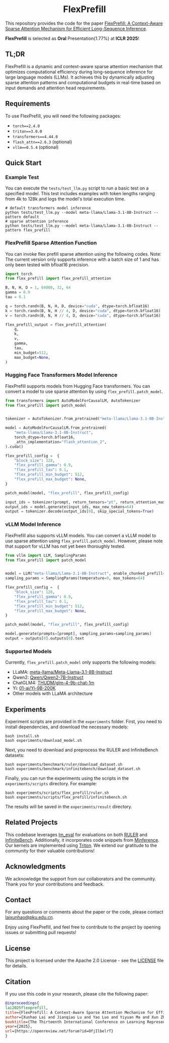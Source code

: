 <h1 align="center">FlexPrefill</h1>

This repository provides the code for the paper [FlexPrefill: A Context-Aware Sparse Attention Mechanism for Efficient Long-Sequence Inference](https://openreview.net/forum?id=OfjIlbelrT). 

**FlexPrefill** is selected as **Oral** Presentation(1.77%) at **ICLR 2025**!

## TL;DR

FlexPrefill is a dynamic and context-aware sparse attention mechanism that optimizes computational efficiency during long-sequence inference for large language models (LLMs). It achieves this by dynamically adjusting sparse attention patterns and computational budgets in real-time based on input demands and attention head requirements.

## Requirements

To use FlexPrefill, you will need the following packages:

- `torch==2.4.0`
- `triton==3.0.0`
- `transformers==4.44.0`
- `flash_attn==2.6.3` (optional)
- `vllm==0.5.4` (optional)

## Quick Start

### Example Test

You can execute the `tests/test_llm.py` script to run a basic test on a specified model. This test includes examples with token lengths ranging from 4k to 128k and logs the model's total execution time.

```shell
# default transformers model inference
python tests/test_llm.py --model meta-llama/Llama-3.1-8B-Instruct --pattern default
# sparse attention inference
python tests/test_llm.py --model meta-llama/Llama-3.1-8B-Instruct --pattern flex_prefill
```

### FlexPrefill Sparse Attention Function

You can invoke flex prefill sparse attention using the following codes. Note: The current version only supports inference with a batch size of 1 and has only been tested with bfloat16 precision.

```python
import torch
from flex_prefill import flex_prefill_attention

B, N, H, D = 1, 64000, 32, 64
gamma = 0.9
tau = 0.1

q = torch.randn(B, N, H, D, device="cuda", dtype=torch.bfloat16)
k = torch.randn(B, N, H // 4, D, device="cuda", dtype=torch.bfloat16)
v = torch.randn(B, N, H // 4, D, device="cuda", dtype=torch.bfloat16)

flex_prefill_output = flex_prefill_attention(
    q,
    k,
    v,
    gamma,
    tau,
    min_budget=512,
    max_budget=None,
)
```

### Hugging Face Transformers Model Inference

FlexPrefill supports models from Hugging Face transformers. You can convert a model to use sparse attention by using `flex_prefill.patch_model`.

```python
from transformers import AutoModelForCausalLM, AutoTokenizer
from flex_prefill import patch_model


tokenizer = AutoTokenizer.from_pretrained("meta-llama/Llama-3.1-8B-Instruct")

model = AutoModelForCausalLM.from_pretrained(
    "meta-llama/Llama-3.1-8B-Instruct",
    torch_dtype=torch.bfloat16,
    _attn_implementation="flash_attention_2",
).cuda()

flex_prefill_config =  {
    "block_size": 128,
    "flex_prefill_gamma": 0.9,
    "flex_prefill_tau": 0.1,
    "flex_prefill_min_budget": 512,
    "flex_prefill_max_budget": None,
}

patch_model(model, "flex_prefill", flex_prefill_config)

input_ids = tokenizer(prompt, return_tensors="pt", return_attention_mask=False).input_ids.cuda()
output_ids = model.generate(input_ids, max_new_tokens=64)
output = tokenizer.decode(output_ids[0], skip_special_tokens=True)
```

### vLLM Model Inference

FlexPrefill also supports vLLM models. You can convert a vLLM model to use sparse attention using `flex_prefill.patch_model`. However, please note that support for vLLM has not yet been thoroughly tested.

```python
from vllm import LLM, SamplingParams
from flex_prefill import patch_model


model = LLM("meta-llama/Llama-3.1-8B-Instruct", enable_chunked_prefill=False, max_num_seqs=1)
sampling_params = SamplingParams(temperature=0, max_tokens=64)

flex_prefill_config =  {
    "block_size": 128,
    "flex_prefill_gamma": 0.9,
    "flex_prefill_tau": 0.1,
    "flex_prefill_min_budget": 512,
    "flex_prefill_max_budget": None,
}

patch_model(model, "flex_prefill", flex_prefill_config)

model.generate(prompts=[prompt], sampling_params=sampling_params)
output = outputs[0].outputs[0].text
```

### Supported Models

Currently, `flex_prefill.patch_model` only supports the following models:
- LLaMA: [meta-llama/Meta-Llama-3.1-8B-Instruct](https://huggingface.co/meta-llama/Meta-Llama-3.1-8B-Instruct)
- Qwen2: [Qwen/Qwen2-7B-Instruct](https://huggingface.co/Qwen/Qwen2-7B-Instruct)
- ChatGLM4: [THUDM/glm-4-9b-chat-1m](https://huggingface.co/THUDM/glm-4-9b-chat-1m)
- Yi: [01-ai/Yi-9B-200K](https://huggingface.co/01-ai/Yi-9B-200K)
- Other models with LLaMA architecture

## Experiments

Experiment scripts are provided in the `experiments` folder. First, you need to install dependencies, and download the necessary models:

```shell
bash install.sh
bash experiments/download_model.sh
```

Next, you need to download and preprocess the RULER and InfiniteBench datasets:

```shell
bash experiments/benchmark/ruler/download_dataset.sh
bash experiments/benchmark/infinitebench/download_dataset.sh
```

Finally, you can run the experiments using the scripts in the `experiments/scripts` directory. For example:

```shell
bash experiments/scripts/flex_prefill/ruler.sh
bash experiments/scripts/flex_prefill/infinitebench.sh
```

The results will be saved in the `experiments/result` directory.

## Related Projects

This codebase leverages [lm_eval](https://github.com/EleutherAI/lm-evaluation-harness) for evaluations on both [RULER](https://github.com/NVIDIA/RULER) and [InfiniteBench](https://github.com/OpenBMB/InfiniteBench). Additionally, it incorporates code snippets from [Minference](https://github.com/microsoft/MInference). Our kernels are implemented using [Triton](https://github.com/triton-lang/triton). We extend our gratitude to the community for their valuable contributions!


## Acknowledgments

We acknowledge the support from our collaborators and the community. Thank you for your contributions and feedback.

## Contact

For any questions or comments about the paper or the code, please contact laixunhao@pku.edu.cn.

Enjoy using FlexPrefill, and feel free to contribute to the project by opening issues or submitting pull requests!

## License

This project is licensed under the Apache 2.0 License - see the [LICENSE](LICENSE) file for details.

## Citation

If you use this code in your research, please cite the following paper:

```bibtex
@inproceedings{
lai2025flexprefill,
title={FlexPrefill: A Context-Aware Sparse Attention Mechanism for Efficient Long-Sequence Inference},
author={Xunhao Lai and Jianqiao Lu and Yao Luo and Yiyuan Ma and Xun Zhou},
booktitle={The Thirteenth International Conference on Learning Representations},
year={2025},
url={https://openreview.net/forum?id=OfjIlbelrT}
}
```